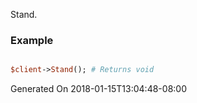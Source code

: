 Stand.
### Example

```perl

$client->Stand(); # Returns void
```


Generated On 2018-01-15T13:04:48-08:00